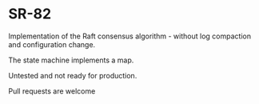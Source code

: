 # SR-82
Implementation of the Raft consensus algorithm - without log compaction and configuration change.

The state machine implements a map.

Untested and not ready for production. 

Pull requests are welcome
